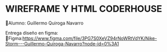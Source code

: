 # WIREFRAME Y HTML CODERHOUSE

🔷Alumno: Guillermo Quiroga Navarro

Entrega diseño en figma:
🔸Figma:https://www.figma.com/file/3PG7S0XeVZ94rNoWRtVdYK/Nike-Storm---Guillermo-Quiroga-Navarro?node-id=0%3A1
